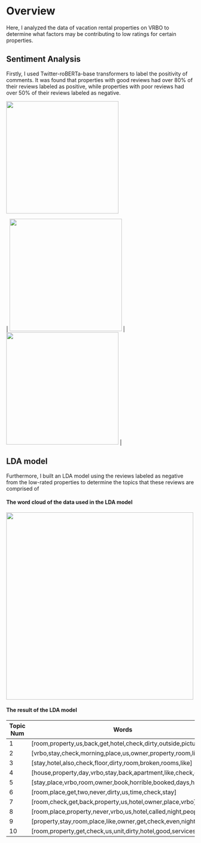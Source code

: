 # **Overview**
Here, I analyzed the data of vacation rental properties on VRBO to determine what factors may be contributing to low ratings for certain properties.

## **Sentiment Analysis**
Firstly, I used Twitter-roBERTa-base transformers to label the positivity of comments. It was found that properties with good reviews had over 80% of their reviews labeled as positive, while properties with poor reviews had over 50% of their reviews labeled as negative.


<img src="https://user-images.githubusercontent.com/79394001/230203398-2f726c8c-c0dc-476f-a6ff-4ecf7b0a49a5.png" width="300">

| <img src="https://user-images.githubusercontent.com/79394001/230203403-3bad1297-1b7e-4d46-8380-549e1b6fc36d.png" width="300"> | <img src="https://user-images.githubusercontent.com/79394001/230203407-833fa149-4a51-4210-9175-8558094e43ce.png" width="300"> |


## **LDA model**
Furthermore, I built an LDA model using the reviews labeled as negative from the low-rated properties to determine the topics that these reviews are comprised of

#### The word cloud of the data used in the LDA model

<img src="https://user-images.githubusercontent.com/79394001/230203463-6d1fd2d5-cfe0-4fc6-9273-70d628650937.png" width="500">

#### The result of the LDA model

| Topic Num | Words |
| --- | --- |
| 1 | [room,property,us,back,get,hotel,check,dirty,outside,pictures] |
| 2 | [vrbo,stay,check,morning,place,us,owner,property,room,like] |
| 3 | [stay,hotel,also,check,floor,dirty,room,broken,rooms,like] |
| 4 | [house,property,day,vrbo,stay,back,apartment,like,check,owner] |
| 5 | [stay,place,vrbo,room,owner,book,horrible,booked,days,hotel] |
| 6 | [room,place,get,two,never,dirty,us,time,check,stay] |
| 7 | [room,check,get,back,property,us,hotel,owner,place,vrbo] |
| 8 | [room,place,property,never,vrbo,us,hotel,called,night,people] |
| 9 | [property,stay,room,place,like,owner,get,check,even,night] |
| 10 | [room,property,get,check,us,unit,dirty,hotel,good,services] |
